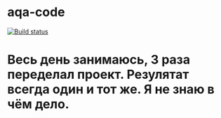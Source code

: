# aqa-code
[![Build status](https://ci.appveyor.com/api/projects/status/iov7e6dn4qaealsw?svg=true)](https://ci.appveyor.com/project/DinoBambinio/aqa-code-kgr6h)
# Весь день занимаюсь, 3 раза переделал проект. Резулятат всегда один и тот же. Я не знаю в чём дело.
